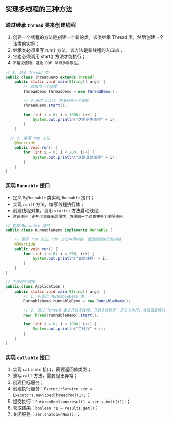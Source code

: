 ## 实现多线程的三种方法
### 通过继承 `Thread` 类来创建线程
1. 创建一个线程的方法是创建一个新的类，该类继承 Thread 类，然后创建一个该类的实例；
2. 继承类必须重写 run() 方法，该方法是新线程的入口点；
3. 它也必须调用 start() 方法才能执行；
4. `不建议使用，避免 OOP 单继承局限性`。
```java
// 1. 继承 Thread 类
public class ThreadDemo extends Thread{
	public static void main(String[] args) {
		// 初始化一个线程
		ThreadDemo threadDemo = new ThreadDemo();

		// 3.通过 start 方法开启一个线程
		threadDemo.start();

		for (int i = 0; i < 1000; i++) {
			System.out.println("这里是主线程" + i);
		}
	}

  // 2. 重写 run 方法
	@Override
	public void run() {
		for (int i = 0; i < 200; i++) {
			System.out.println("这是其他线程" + i);
		}
	}
}
```

### 实现 `Runnable` 接口
* 定义 `MyRunnable` 类实现 `Runnable` 接口；
* 实现 `run()` 方法，编写线程执行体；
* 创建线程对象，调用 `start()` 方法启动线程;
* `建议使用：避免了单继承局限性，方便同一个对象被多个线程使用`
```java
// 实现 Runnable 接口
public class RunnableDemo implements Runnable {

    // 重写 run 方法，run 方法中得内容，就是线程执行的内容
    @Override
    public void run() {
        for (int i = 0; i < 200; i++) {
            System.out.println("其他线程" + i);
        }
    }
}

// 主线程中调用
public class Application {
    public static void main(String[] args) {
        // 1. 实例化 RunnableDemo 类
        RunnableDemo runnableDemo = new RunnableDemo();

        // 2. 通过 Thread 类去开启多线程，开启多线程不一定马上执行，会有调度等时间
        new Thread(runnableDemo).start();

        for (int i = 0; i < 1000; i++) {
            System.out.println("主线程" + i);
        }
    }
}
```

### 实现 `callable` 接口
1. 实现 `callable` 接口，需要返回值类型；
2. 重写 `call` 方法，需要抛出异常；
3. 创建目标服务；
4. 创建执行服务：`ExecutirService ser = Executors.newFixedThreadPool(1);`；
5. 提交执行：`Future<Boolean>result1 = ser.submit(t1);`；
6. 获取结果：`boolean r1 = result1.get()`；
7. 关闭服务：`ser.shutdownNow();`；